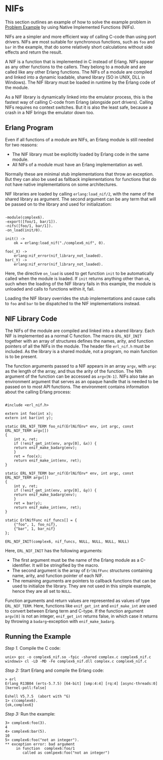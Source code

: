 # NIFs

This section outlines an example of how to solve the example problem in [Problem Example](example.md) by using Native Implemented Functions (NIFs).

NIFs are a simpler and more efficient way of calling C-code than using port drivers. NIFs are most suitable for synchronous functions, such as `foo` and `bar` in the example, that do some relatively short calculations without side effects and return the result.

A NIF is a function that is implemented in C instead of Erlang. NIFs appear as any other functions to the callers. They belong to a module and are called like any other Erlang functions. The NIFs of a module are compiled and linked into a dynamic loadable, shared library (SO in UNIX, DLL in Windows). The NIF library must be loaded in runtime by the Erlang code of the module.

As a NIF library is dynamically linked into the emulator process, this is the fastest way of calling C-code from Erlang (alongside port drivers). Calling NIFs requires no context switches. But it is also the least safe, because a crash in a NIF brings the emulator down too.

## Erlang Program

Even if all functions of a module are NIFs, an Erlang module is still needed for two reasons:

* The NIF library must be explicitly loaded by Erlang code in the same module.
* All NIFs of a module must have an Erlang implementation as well.

Normally these are minimal stub implementations that throw an exception. But they can also be used as fallback implementations for functions that do not have native implementations on some architectures.

NIF libraries are loaded by calling `erlang:load_nif/2`, with the name of the shared library as argument. The second argument can be any term that will be passed on to the library and used for initialization:

```text

-module(complex6).
-export([foo/1, bar/1]).
-nifs([foo/1, bar/1]).
-on_load(init/0).

init() ->
    ok = erlang:load_nif("./complex6_nif", 0).

foo(_X) ->
    erlang:nif_error(nif_library_not_loaded).
bar(_Y) ->
    erlang:nif_error(nif_library_not_loaded).
```

Here, the directive `on_load` is used to get function `init` to be automatically called when the module is loaded. If `init` returns anything other than `ok`, such when the loading of the NIF library fails in this example, the module is unloaded and calls to functions within it, fail.

Loading the NIF library overrides the stub implementations and cause calls to `foo` and `bar` to be dispatched to the NIF implementations instead.

## NIF Library Code

The NIFs of the module are compiled and linked into a shared library. Each NIF is implemented as a normal C function. The macro `ERL_NIF_INIT` together with an array of structures defines the names, arity, and function pointers of all the NIFs in the module. The header file `erl_nif.h` must be included. As the library is a shared module, not a program, no main function is to be present.

The function arguments passed to a NIF appears in an array `argv`, with `argc` as the length of the array, and thus the arity of the function. The Nth argument of the function can be accessed as `argv[N-1]`. NIFs also take an environment argument that serves as an opaque handle that is needed to be passed on to most API functions. The environment contains information about the calling Erlang process:

```text

#include <erl_nif.h>

extern int foo(int x);
extern int bar(int y);

static ERL_NIF_TERM foo_nif(ErlNifEnv* env, int argc, const ERL_NIF_TERM argv[])
{
    int x, ret;
    if (!enif_get_int(env, argv[0], &x)) {
	return enif_make_badarg(env);
    }
    ret = foo(x);
    return enif_make_int(env, ret);
}

static ERL_NIF_TERM bar_nif(ErlNifEnv* env, int argc, const ERL_NIF_TERM argv[])
{
    int y, ret;
    if (!enif_get_int(env, argv[0], &y)) {
	return enif_make_badarg(env);
    }
    ret = bar(y);
    return enif_make_int(env, ret);
}

static ErlNifFunc nif_funcs[] = {
    {"foo", 1, foo_nif},
    {"bar", 1, bar_nif}
};

ERL_NIF_INIT(complex6, nif_funcs, NULL, NULL, NULL, NULL)
```

Here, `ERL_NIF_INIT` has the following arguments:

* The first argument must be the name of the Erlang module as a C-identifier. It will be stringified by the macro.
* The second argument is the array of `ErlNifFunc` structures containing name, arity, and function pointer of each NIF.
* The remaining arguments are pointers to callback functions that can be used to initialize the library. They are not used in this simple example, hence they are all set to `NULL`.

Function arguments and return values are represented as values of type `ERL_NIF_TERM`. Here, functions like `enif_get_int` and `enif_make_int` are used to convert between Erlang term and C-type. If the function argument `argv[0]` is not an integer, `enif_get_int` returns false, in which case it returns by throwing a `badarg`\-exception with `enif_make_badarg`.

## Running the Example

*Step 1.* Compile the C code:

```text
unix> gcc -o complex6_nif.so -fpic -shared complex.c complex6_nif.c
windows> cl -LD -MD -Fe complex6_nif.dll complex.c complex6_nif.c
```

*Step 2:* Start Erlang and compile the Erlang code:

```text
> erl
Erlang R13B04 (erts-5.7.5) [64-bit] [smp:4:4] [rq:4] [async-threads:0] [kernel-poll:false]

Eshell V5.7.5  (abort with ^G)
1> c(complex6).
{ok,complex6}
```

*Step 3:* Run the example:

```text
3> complex6:foo(3).
4
4> complex6:bar(5).
10
5> complex6:foo("not an integer").
** exception error: bad argument
     in function  complex6:foo/1
        called as comlpex6:foo("not an integer")
```
